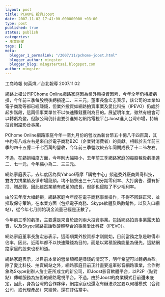 ```yaml
---
layout: post
title: PCHOME 投資Joost
date: 2007-11-02 17:41:00.000000000 +08:00
type: post
published: true
status: publish
categories:
- 產業新聞
tags: []
meta:
  blogger_1_permalink: "/2007/11/pchome-joost.html"
  blogger_author: mingster
  blogger_blog: mingstertsai.blogspot.com
author: mingster
---
```

<p>工商時報 何英煒／台北報導 2007.11.02　</p>
<p>網路上櫃公司PChome Online網路家庭因為業外轉投資因素，今年全年仍持續虧損，今年前三季每股稅後虧損達二．三三元。董事長詹宏志表示，該公司的本業如電子商務等都已經賺錢，但業外投資如網路拍賣事業及愛比科技（IPEVO）仍處於起步階段，這兩個事業單位不以快速賺錢獲利為目的。展望明年度，雖然有機會可以轉虧為盈，但該公司仍計畫要引進知名網路電視平台Joost進入台灣市場，持續投資網路影音事業。</p>
<p>PChome Online網路家庭今年一至九月份的營收為新台幣五十億八千四百萬，其中約有八成左右是來自於電子商務B2C（企業對消費者）的貢獻。相較於去年前三季的四十五億二千七百萬的營收，今年前三季營收較去年同期成長了十二％左右。</p>
<p>不過，在虧損幅度方面，今年則大幅縮小，去年前三季網路家庭的每股稅後虧損達二．七一元，今年縮小為二．三三元。</p>
<p>網路家庭表示，去年度因為與Yahoo!奇摩「購物中心」頻道委外廠商興奇科技，雙方力拼業績及爭市場龍頭，均不惜祭出三十六期分期零利率、大打廣告、還有折扣、贈品戰，因此雖然業績有成足的成長，但卻也侵蝕了不少毛利率。</p>
<p>由於去年度大幅虧損，網路家庭今年度在電子商務事業操作，不得不回歸正常，並採取保守策略，在本業方面（包括電子商務、Skype軟體及點數銷售，以及入口網站），從今年七月開始現金流量已經是正數了。</p>
<p>今年前三季的虧損，主要還是來自於認列兩大投資事業。包括網路拍賣事業露天拍賣，以及Skype網路電話軟硬體整合的事業愛比科技（IPEVO）。</p>
<p>網路家庭董事長詹宏志表示，這兩項業外投資都才剛開始，目前當務之急是取得市佔率，因此，近兩年都不以快速賺錢為目的，而是以累積服務能量為優先。這點網路家庭的股東也都知道。</p>
<p>網路家庭表示，以目前本業的營業額都是賺錢的情況下，明年希望可以轉虧為盈。除了愛比科技、拍賣網站之外，網路家庭目前正計畫要進軍影音網路事業，合作對象為Skype創辦人詹士莊所成立的新公司，即Joost影音軟體平台，以P2P（點對點）傳輸服務為技術的網路電視平台。不過，由於Joost的商業模式目前還未底定，因此，身為台灣的合作夥伴，網路家庭也還沒有辦法決定要以何種模式（合資公司、或代理產品）來經營，還在評估當中。</p>
